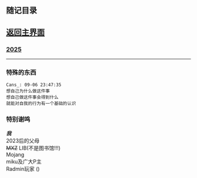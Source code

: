## 随记目录

## [返回主界面](/index.md)

### [2025](/notes/2025.md)

---

### 特殊的东西  
  
```qq_chat  
Cans_: 09-06 23:47:35  
想自己为什么做这件事  
想自己做这件事会得到什么  
就能对自我的行为有一个基础的认识  
```  
  
### 特别谢鸣  

***我***  
2023后的父母  
~~MXZ~~ LIB(不是图书馆!!!)  
Mojang  
miku及广大P主  
Radmin玩家 ()  
